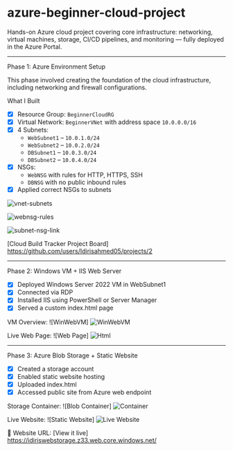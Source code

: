 # azure-beginner-cloud-project
Hands-on Azure cloud project covering core infrastructure: networking, virtual machines, storage, CI/CD pipelines, and monitoring — fully deployed in the Azure Portal.

---

Phase 1: Azure Environment Setup


This phase involved creating the foundation of the cloud infrastructure, including networking and firewall configurations.

  What I Built
- [x] Resource Group: `BeginnerCloudRG`
- [x] Virtual Network: `BeginnerVNet` with address space `10.0.0.0/16`
- [x] 4 Subnets:
  - `WebSubnet1` – `10.0.1.0/24`
  - `WebSubnet2` – `10.0.2.0/24`
  - `DBSubnet1` – `10.0.3.0/24`
  - `DBSubnet2` – `10.0.4.0/24`
- [x] NSGs:
  - `WebNSG` with rules for HTTP, HTTPS, SSH
  - `DBNSG` with no public inbound rules
- [x] Applied correct NSGs to subnets

![vnet-subnets](https://github.com/user-attachments/assets/81a3e00f-0135-4317-aaa6-00fdf961d5fb)

![webnsg-rules](https://github.com/user-attachments/assets/7a3b4041-2e36-45f7-8b2c-ec3bcb098898)

![subnet-nsg-link](https://github.com/user-attachments/assets/e458f55a-3490-4464-aa7e-c985f2ef27cd)

[Cloud Build Tracker Project Board] https://github.com/users/Idirisahmed05/projects/2

---

Phase 2: Windows VM + IIS Web Server

- [x] Deployed Windows Server 2022 VM in WebSubnet1
- [x] Connected via RDP
- [x] Installed IIS using PowerShell or Server Manager
- [x] Served a custom index.html page

VM Overview:
![WinWebVM] ![WinWebVM](https://github.com/user-attachments/assets/f1894d8b-0f19-4831-a919-73114b62a91a)



Live Web Page:
![Web Page] ![Html](https://github.com/user-attachments/assets/dd0ec92f-3bcf-4c41-88bf-b8c82a834f33)


---


Phase 3: Azure Blob Storage + Static Website

- [x] Created a storage account
- [x] Enabled static website hosting
- [x] Uploaded index.html
- [x] Accessed public site from Azure web endpoint

Storage Container:
![Blob Container] ![Container](https://github.com/user-attachments/assets/d809908d-475b-4d2a-ab51-50d922cdd48b)


Live Website:
![Static Website] ![Live Website](https://github.com/user-attachments/assets/0503642e-a5f7-4091-8754-aeb78117df96)


📎 Website URL: [View it live] https://idiriswebstorage.z33.web.core.windows.net/

